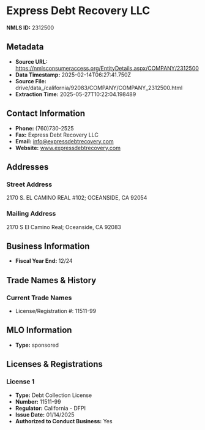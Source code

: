 # Express Debt Recovery LLC

**NMLS ID:** 2312500

## Metadata
- **Source URL:** https://nmlsconsumeraccess.org/EntityDetails.aspx/COMPANY/2312500
- **Data Timestamp:** 2025-02-14T06:27:41.750Z
- **Source File:** drive/data_/california/92083/COMPANY/COMPANY_2312500.html
- **Extraction Time:** 2025-05-27T10:22:04.198489

## Contact Information
- **Phone:** (760)730-2525
- **Fax:** Express Debt Recovery LLC
- **Email:** info@expressdebtrecovery.com
- **Website:** www.expressdebtrecovery.com

## Addresses
### Street Address
2170 S. EL CAMINO REAL #102; OCEANSIDE, CA 92054

### Mailing Address
2170 S El Camino Real; Oceanside, CA 92083

## Business Information
- **Fiscal Year End:** 12/24

## Trade Names & History
### Current Trade Names
- License/Registration #: 11511-99

## MLO Information
- **Type:** sponsored

## Licenses & Registrations

### License 1
- **Type:** Debt Collection License
- **Number:** 11511-99
- **Regulator:** California - DFPI
- **Issue Date:** 01/14/2025
- **Authorized to Conduct Business:** Yes
